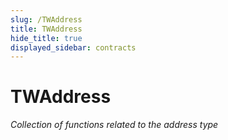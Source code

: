 ```yaml
---
slug: /TWAddress
title: TWAddress
hide_title: true
displayed_sidebar: contracts
---
```


# TWAddress

_Collection of functions related to the address type_
